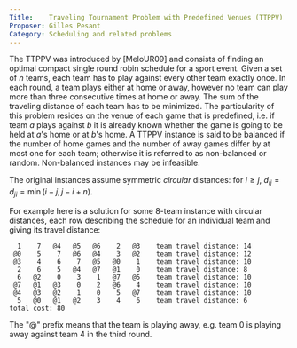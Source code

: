 ```yaml
---
Title:    Traveling Tournament Problem with Predefined Venues (TTPPV)
Proposer: Gilles Pesant
Category: Scheduling and related problems
---
```


The TTPPV was introduced by [MeloUR09] and consists of finding an optimal compact single round robin schedule for a sport event. Given a set of $n$ teams, each team has to play against every other team exactly once. In each round, a team plays either at home or away, however no team can play more than three consecutive times at home or away. The sum of the traveling distance of each team has to be minimized. The particularity of this problem resides on the venue of each game that is predefined, i.e. if team $a$ plays against $b$ it is already known whether the game is going to be held at $a$'s home or at $b$'s home. A TTPPV instance is said to be balanced if the number of home games and the number of away games differ by at most one for each team; otherwise it is referred to as non-balanced or random. Non-balanced instances may be infeasible.

The original instances assume symmetric *circular* distances:
for $i \geq j$, $d_{ij} = d_{ji} = \min ( i-j, j-i+n )$.

For example here is a solution for some 8-team instance with circular distances, each row describing the schedule for an individual team and giving its travel distance: 
```
  1    7   @4   @5   @6    2   @3    team travel distance: 14
 @0    5    7   @6   @4    3   @2    team travel distance: 12
 @3    4    6    7   @5   @0    1    team travel distance: 10
  2    6    5   @4   @7   @1    0    team travel distance: 8
  6   @2    0    3    1   @7   @5    team travel distance: 10
 @7   @1   @3    0    2   @6    4    team travel distance: 10
 @4   @3   @2    1    0    5   @7    team travel distance: 10
  5   @0   @1   @2    3    4    6    team travel distance: 6
total cost: 80
```
The "@" prefix means that the team is playing away, e.g. team 0 is playing away against team 4 in the third round.

